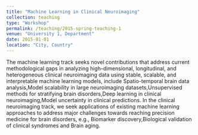 ```yaml
---
title: "Machine Learning in Clinical Neuroimaging"
collection: teaching
type: "Workshop"
permalink: /teaching/2015-spring-teaching-1
venue: "University 1, Department"
date: 2015-01-01
location: "City, Country"
---
```


The machine learning track seeks novel contributions that address current methodological gaps in analyzing high-dimensional, longitudinal, and heterogeneous clinical neuroimaging data using stable, scalable, and interpretable machine learning models, include Spatio-temporal brain data analysis,Model scalability in large neuroimaging datasets,Unsupervised methods for stratifying brain disorders,Deep learning in clinical neuroimaging,Model uncertainty in clinical predictions. In the clinical neuroimaging track, we seek applications of existing machine learning approaches to address major challenges towards reaching precision medicine for brain disorders, e.g., Biomarker discovery,Biological validation of clinical syndromes and Brain aging.


